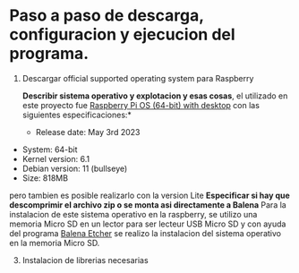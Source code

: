 # Paso a paso de descarga, configuracion y ejecucion del programa.

1. Descargar official supported operating system para Raspberry

   **Describir sistema operativo y explotacion y esas cosas**, el utilizado en este proyecto fue [Raspberry Pi OS (64-bit) with desktop](https://www.raspberrypi.com/software/operating-systems/) con las siguientes especificaciones:*
   
   - Release date: May 3rd 2023
  - System: 64-bit
  - Kernel version: 6.1
  - Debian version: 11 (bullseye)
  - Size: 818MB
  
  pero tambien es posible realizarlo con la version Lite **Especificar si hay que descomprimir el archivo zip o se monta asi directamente a Balena**
Para la instalacion de este sistema operativo en la raspberry, se utilizo una memoria Micro SD en un lector para ser lecteur USB Micro SD y con ayuda del programa [Balena Etcher](https://etcher.balena.io/) se realizo la instalacion del sistema operativo en la memoria Micro SD.

3. Instalacion de librerias necesarias
